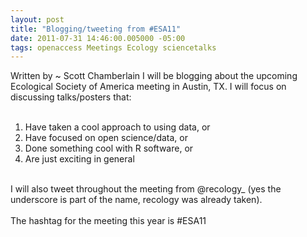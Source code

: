 ```yaml
--- 
layout: post
title: "Blogging/tweeting from #ESA11"
date: 2011-07-31 14:46:00.005000 -05:00
tags: openaccess Meetings Ecology sciencetalks
---
```


Written by ~ Scott Chamberlain
I will be blogging about the upcoming Ecological Society of America meeting in Austin, TX. I will focus on discussing talks/posters that:<br /><br /><ol><li>Have taken a cool approach to using data, or</li><li>Have focused on open science/data, or</li><li>Done&nbsp;something cool with R software, or</li><li>Are just exciting in general</li></ol><div><br /></div><div>I will also tweet throughout the meeting from @recology_ (yes the underscore is part of the name, recology was already taken).&nbsp;</div><div><br /></div><div>The hashtag for the meeting this year is #ESA11</div>
